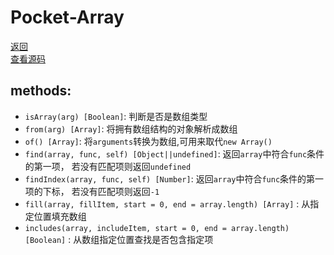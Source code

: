 # Pocket-Array
[返回](https://github.com/yanyj1993/pocket-es6)<br>
[查看源码](../src/pocket-array/index.js)
## methods:

* `isArray(arg) [Boolean]`: 判断是否是数组类型
* `from(arg) [Array]`: 将拥有数组结构的对象解析成数组
* `of() [Array]`: 将`arguments`转换为数组,可用来取代`new Array()`
* `find(array, func, self) [Object||undefined]`: 返回`array`中符合`func`条件的第一项， 若没有匹配项则返回`undefined`
* `findIndex(array, func, self) [Number]`: 返回`array`中符合`func`条件的第一项的下标， 若没有匹配项则返回`-1`
* `fill(array, fillItem, start = 0, end = array.length) [Array]` : 从指定位置填充数组
* `includes(array, includeItem, start = 0, end = array.length) [Boolean]` : 从数组指定位置查找是否包含指定项
